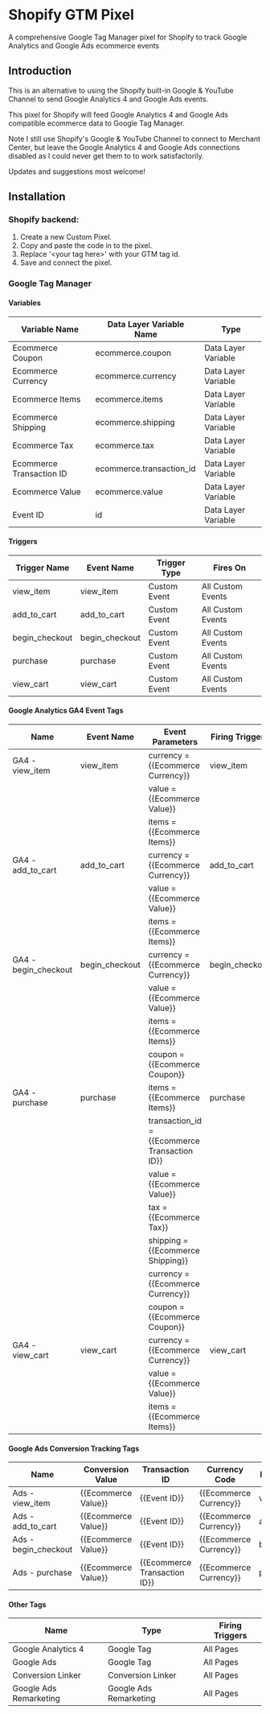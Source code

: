 # Shopify GTM Pixel
A comprehensive Google Tag Manager pixel for Shopify to track Google Analytics and Google Ads ecommerce events

## Introduction

This is an alternative to using the Shopify built-in Google & YouTube Channel to send Google Analytics 4 and Google Ads events.

This pixel for Shopify will feed Google Analytics 4 and Google Ads compatible ecommerce data to Google Tag Manager.

Note I still use Shopify's Google & YouTube Channel to connect to Merchant Center, but leave the Google Analytics 4 and Google Ads connections disabled as I could never get them to to work satisfactorily.

Updates and suggestions most welcome!

## Installation

### Shopify backend:

1. Create a new Custom Pixel.
2. Copy and paste the code in to the pixel.
3. Replace '&lt;your tag here&gt;' with your GTM tag id.
4. Save and connect the pixel.

### Google Tag Manager

#### Variables

| Variable Name             | Data Layer Variable Name | Type                |
| ------------------------- | ------------------------ | ------------------- |
| Ecommerce Coupon          | ecommerce.coupon         | Data Layer Variable |
| Ecommerce Currency        | ecommerce.currency       | Data Layer Variable |
| Ecommerce Items           | ecommerce.items          | Data Layer Variable |
| Ecommerce Shipping        | ecommerce.shipping       | Data Layer Variable |
| Ecommerce Tax             | ecommerce.tax            | Data Layer Variable |
| Ecommerce Transaction ID  | ecommerce.transaction_id | Data Layer Variable |
| Ecommerce Value           | ecommerce.value          | Data Layer Variable |
| Event ID                  | id                       | Data Layer Variable |

#### Triggers

| Trigger Name              | Event Name               | Trigger Type | Fires On          |
| ------------------------- | ------------------------ | ------------ | ----------------- |
| view_item                 | view_item                | Custom Event | All Custom Events |
| add_to_cart               | add_to_cart              | Custom Event | All Custom Events |
| begin_checkout            | begin_checkout           | Custom Event | All Custom Events |
| purchase                  | purchase                 | Custom Event | All Custom Events |
| view_cart                 | view_cart                | Custom Event | All Custom Events |

#### Google Analytics GA4 Event Tags

| Name                 | Event Name     | Event Parameters                              | Firing Triggers |
| -------------------- | -------------- | --------------------------------------------- | --------------- |
| GA4 - view_item      | view_item      | currency = {{Ecommerce Currency}}             | view_item       |
|                      |                | value = {{Ecommerce Value}}                   |                 |
|                      |                | items = {{Ecommerce Items}}                   |                 |
| GA4 - add_to_cart    | add_to_cart    | currency = {{Ecommerce Currency}}             | add_to_cart     |
|                      |                | value = {{Ecommerce Value}}                   |                 |
|                      |                | items = {{Ecommerce Items}}                   |                 |
| GA4 - begin_checkout | begin_checkout | currency = {{Ecommerce Currency}}             | begin_checkout  |
|                      |                | value = {{Ecommerce Value}}                   |                 |
|                      |                | items = {{Ecommerce Items}}                   |                 |
|                      |                | coupon = {{Ecommerce Coupon}}                 |                 |
| GA4 - purchase       | purchase       | items = {{Ecommerce Items}}                   | purchase        |
|                      |                | transaction_id = {{Ecommerce Transaction ID}} |                 |
|                      |                | value = {{Ecommerce Value}}                   |                 |
|                      |                | tax = {{Ecommerce Tax}}                       |                 |
|                      |                | shipping = {{Ecommerce Shipping}}             |                 |
|                      |                | currency = {{Ecommerce Currency}}             |                 |
|                      |                | coupon = {{Ecommerce Coupon}}                 |                 |
| GA4 - view_cart      | view_cart      | currency = {{Ecommerce Currency}}             | view_cart       |
|                      |                | value = {{Ecommerce Value}}                   |                 |
|                      |                | items = {{Ecommerce Items}}                   |                 |

#### Google Ads Conversion Tracking Tags

| Name                 | Conversion Value    | Transaction ID               | Currency Code          | Firing Triggers |
| -------------------- | ------------------- | ---------------------------- | ---------------------- | --------------- |
| Ads - view_item      | {{Ecommerce Value}} | {{Event ID}}                 | {{Ecommerce Currency}} | view_item       |
| Ads - add_to_cart    | {{Ecommerce Value}} | {{Event ID}}                 | {{Ecommerce Currency}} | add_to_cart     |
| Ads - begin_checkout | {{Ecommerce Value}} | {{Event ID}}                 | {{Ecommerce Currency}} | begin_checkout  |
| Ads - purchase       | {{Ecommerce Value}} | {{Ecommerce Transaction ID}} | {{Ecommerce Currency}} | purchase        |

#### Other Tags

| Name                   | Type                   | Firing Triggers |
| ---------------------- | ---------------------- | --------------- |
| Google Analytics 4     | Google Tag             | All Pages       |
| Google Ads             | Google Tag             | All Pages       |
| Conversion Linker      | Conversion Linker      | All Pages       |
| Google Ads Remarketing | Google Ads Remarketing | All Pages       |
